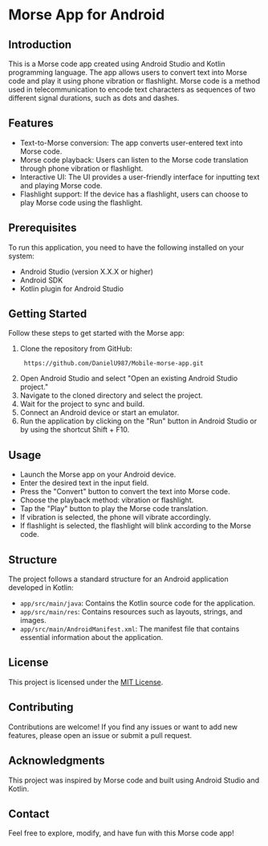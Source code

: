 # Morse App for Android

## Introduction
This is a Morse code app created using Android Studio and Kotlin programming language. The app allows users to convert text into Morse code and play it using phone vibration or flashlight. Morse code is a method used in telecommunication to encode text characters as sequences of two different signal durations, such as dots and dashes.

## Features
- Text-to-Morse conversion: The app converts user-entered text into Morse code.
- Morse code playback: Users can listen to the Morse code translation through phone vibration or flashlight.
- Interactive UI: The UI provides a user-friendly interface for inputting text and playing Morse code.
- Flashlight support: If the device has a flashlight, users can choose to play Morse code using the flashlight.

## Prerequisites
To run this application, you need to have the following installed on your system:
- Android Studio (version X.X.X or higher)
- Android SDK
- Kotlin plugin for Android Studio

## Getting Started
Follow these steps to get started with the Morse app:

1. Clone the repository from GitHub:
   ```
    https://github.com/DanielU987/Mobile-morse-app.git
   ```
3. Open Android Studio and select "Open an existing Android Studio project."
4. Navigate to the cloned directory and select the project.
5. Wait for the project to sync and build.
6. Connect an Android device or start an emulator.
7. Run the application by clicking on the "Run" button in Android Studio or by using the shortcut Shift + F10.

## Usage
- Launch the Morse app on your Android device.
- Enter the desired text in the input field.
- Press the "Convert" button to convert the text into Morse code.
- Choose the playback method: vibration or flashlight.
- Tap the "Play" button to play the Morse code translation.
- If vibration is selected, the phone will vibrate accordingly.
- If flashlight is selected, the flashlight will blink according to the Morse code.

## Structure
The project follows a standard structure for an Android application developed in Kotlin:

- `app/src/main/java`: Contains the Kotlin source code for the application.
- `app/src/main/res`: Contains resources such as layouts, strings, and images.
- `app/src/main/AndroidManifest.xml`: The manifest file that contains essential information about the application.

## License
This project is licensed under the [MIT License](LICENSE).

## Contributing
Contributions are welcome! If you find any issues or want to add new features, please open an issue or submit a pull request.

## Acknowledgments
This project was inspired by Morse code and built using Android Studio and Kotlin.

## Contact
Feel free to explore, modify, and have fun with this Morse code app!
